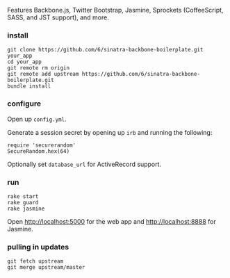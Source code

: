 Features Backbone.js, Twitter Bootstrap, Jasmine, Sprockets (CoffeeScript, SASS, and JST support), and more.

### install

    git clone https://github.com/6/sinatra-backbone-boilerplate.git your_app
    cd your_app
    git remote rm origin
    git remote add upstream https://github.com/6/sinatra-backbone-boilerplate.git
    bundle install

### configure

Open up `config.yml`.

Generate a session secret by opening up `irb` and running the following:

    require 'securerandom'
    SecureRandom.hex(64)


Optionally set `database_url` for ActiveRecord support.

### run

    rake start
    rake guard
    rake jasmine

Open [http://localhost:5000](http://localhost:5000) for the web app and [http://localhost:8888](http://localhost:8888) for Jasmine.

### pulling in updates

    git fetch upstream
    git merge upstream/master
